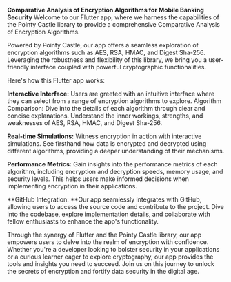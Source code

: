 **Comparative Analysis of Encryption Algorithms for Mobile Banking Security**
Welcome to our Flutter app, where we harness the capabilities of the Pointy Castle library to provide a comprehensive Comparative Analysis of Encryption Algorithms.

Powered by Pointy Castle, our app offers a seamless exploration of encryption algorithms such as AES, RSA, HMAC, and Digest Sha-256. Leveraging the robustness and flexibility of this library, we bring you a user-friendly interface coupled with powerful cryptographic functionalities.

Here's how this Flutter app works:

**Interactive Interface:** Users are greeted with an intuitive interface where they can select from a range of encryption algorithms to explore.
Algorithm Comparison: Dive into the details of each algorithm through clear and concise explanations. Understand the inner workings, strengths, and weaknesses of AES, RSA, HMAC, and Digest Sha-256.

**Real-time Simulations:** Witness encryption in action with interactive simulations. See firsthand how data is encrypted and decrypted using different algorithms, providing a deeper understanding of their mechanisms.

**Performance Metrics:** Gain insights into the performance metrics of each algorithm, including encryption and decryption speeds, memory usage, and security levels. This helps users make informed decisions when implementing encryption in their applications.

**GitHub Integration: **Our app seamlessly integrates with GitHub, allowing users to access the source code and contribute to the project. Dive into the codebase, explore implementation details, and collaborate with fellow enthusiasts to enhance the app's functionality.

Through the synergy of Flutter and the Pointy Castle library, our app empowers users to delve into the realm of encryption with confidence. Whether you're a developer looking to bolster security in your applications or a curious learner eager to explore cryptography, our app provides the tools and insights you need to succeed. Join us on this journey to unlock the secrets of encryption and fortify data security in the digital age.
